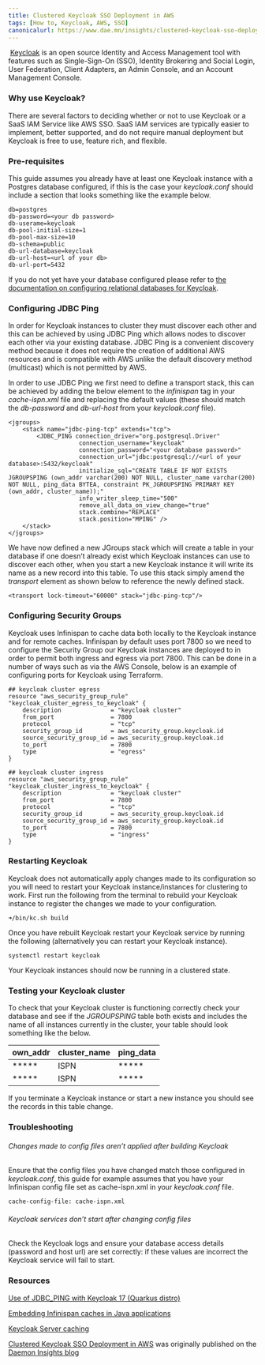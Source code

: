 ```yaml
---
title: Clustered Keycloak SSO Deployment in AWS
tags: [How to, Keycloak, AWS, SSO]
canonicalurl: https://www.dae.mn/insights/clustered-keycloak-sso-deployment-in-aws
---
```


 [Keycloak](http://www.keycloak.org/) is an open source Identity and Access Management tool with features such as Single-Sign-On (SSO), Identity Brokering and Social Login, User Federation, Client Adapters, an Admin Console, and an Account Management Console.

### Why use Keycloak?

There are several factors to deciding whether or not to use Keycloak or a SaaS IAM Service like AWS SSO. SaaS IAM services are typically easier to implement, better supported, and do not require manual deployment but Keycloak is free to use, feature rich, and flexible.

### Pre-requisites

This guide assumes you already have at least one Keycloak instance with a Postgres database configured, if this is the case your _keycloak.conf_ should include a section that looks something like the example below.

```
db=postgres
db-password=<your db password>
db-userame=keycloak
db-pool-initial-size=1
db-pool-max-size=10
db-schema=public
db-url-database=keycloak
db-url-host=<url of your db>
db-url-port=5432
```
    

If you do not yet have your database configured please refer to [the documentation on configuring relational databases for Keycloak](https://www.keycloak.org/server/db).

### Configuring JDBC Ping

In order for Keycloak instances to cluster they must discover each other and this can be achieved by using JDBC Ping which allows nodes to discover each other via your existing database. JDBC Ping is a convenient discovery method because it does not require the creation of additional AWS resources and is compatible with AWS unlike the default discovery method (multicast) which is not permitted by AWS.

In order to use JDBC Ping we first need to define a transport stack, this can be achieved by adding the below element to the _infinispan_ tag in your _cache-ispn.xml_ file and replacing the default values (these should match the _db-password_ and _db-url-host_ from your _keycloak.conf_ file).

```
<jgroups>
    <stack name="jdbc-ping-tcp" extends="tcp">
        <JDBC_PING connection_driver="org.postgresql.Driver"
                    connection_username="keycloak"
                    connection_password="<your database password>"
                    connection_url="jdbc:postgresql://<url of your database>:5432/keycloak"
                    initialize_sql="CREATE TABLE IF NOT EXISTS JGROUPSPING (own_addr varchar(200) NOT NULL, cluster_name varchar(200) NOT NULL, ping_data BYTEA, constraint PK_JGROUPSPING PRIMARY KEY (own_addr, cluster_name));"
                    info_writer_sleep_time="500"
                    remove_all_data_on_view_change="true"
                    stack.combine="REPLACE"
                    stack.position="MPING" />
    </stack>
</jgroups>
```
    

We have now defined a new JGroups stack which will create a table in your database if one doesn’t already exist which Keycloak instances can use to discover each other, when you start a new Keycloak instance it will write its name as a new record into this table. To use this stack simply amend the _transport_ element as shown below to reference the newly defined stack.

```
<transport lock-timeout="60000" stack="jdbc-ping-tcp"/>
```

### Configuring Security Groups

Keycloak uses Infinispan to cache data both locally to the Keycloak instance and for remote caches. Infinispan by default uses port 7800 so we need to configure the Security Group our Keycloak instances are deployed to in order to permit both ingress and egress via port 7800. This can be done in a number of ways such as via the AWS Console, below is an example of configuring ports for Keycloak using Terraform.

```
## keycloak cluster egress
resource "aws_security_group_rule" "keycloak_cluster_egress_to_keycloak" {
    description              = "keycloak cluster"
    from_port                = 7800
    protocol                 = "tcp"
    security_group_id        = aws_security_group.keycloak.id
    source_security_group_id = aws_security_group.keycloak.id
    to_port                  = 7800
    type                     = "egress"
}

## keycloak cluster ingress
resource "aws_security_group_rule" "keycloak_cluster_ingress_to_keycloak" {
    description              = "keycloak cluster"
    from_port                = 7800
    protocol                 = "tcp"
    security_group_id        = aws_security_group.keycloak.id
    source_security_group_id = aws_security_group.keycloak.id
    to_port                  = 7800
    type                     = "ingress"
}
```   

### Restarting Keycloak

Keycloak does not automatically apply changes made to its configuration so you will need to restart your Keycloak instance/instances for clustering to work. First run the following from the terminal to rebuild your Keycloak instance to register the changes we made to your configuration.

```
➜/bin/kc.sh build
```

Once you have rebuilt Keycloak restart your Keycloak service by running the following (alternatively you can restart your Keycloak instance).

```
systemctl restart keycloak
```

Your Keycloak instances should now be running in a clustered state.

### Testing your Keycloak cluster

To check that your Keycloak cluster is functioning correctly check your database and see if the _JGROUPSPING_ table both exists and includes the name of all instances currently in the cluster, your table should look something like the below.

    
|own_addr|cluster_name|ping_data|
|--------|------------|---------|
|*****   |ISPN        | *****   |
|*****   |ISPN        | *****   |

If you terminate a Keycloak instance or start a new instance you should see the records in this table change.

### Troubleshooting

###### Changes made to config files aren’t applied after building Keycloak

Ensure that the config files you have changed match those configured in _keycloak.conf_, this guide for example assumes that you have your Infinispan config file set as cache-ispn.xml in your _keycloak.conf_ file.
```
cache-config-file: cache-ispn.xml
```

###### Keycloak services don’t start after changing config files

Check the Keycloak logs and ensure your database access details (password and host url) are set correctly: if these values are incorrect the Keycloak service will fail to start.

### Resources

[
Use of JDBC_PING with Keycloak 17 (Quarkus distro)](https://keycloak.discourse.group/t/use-of-jdbc-ping-with-keycloak-17-quarkus-distro/13571/29)

[Embedding Infinispan caches in Java applications](https://infinispan.org/docs/dev/titles/embedding/embedding.html#jgroups-cloud-discovery-protocols_cluster-transport)

[Keycloak Server caching](https://www.keycloak.org/server/caching)

[Clustered Keycloak SSO Deployment in AWS](https://www.dae.mn/insights/clustered-keycloak-sso-deployment-in-aws) was originally published on the [Daemon Insights blog](https://www.dae.mn/insights)
